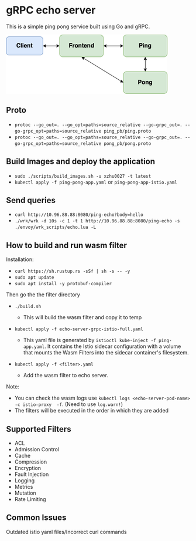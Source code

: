 # gRPC echo server

This is a simple ping pong service built using Go and gRPC.

![Application](./ping-pong-app.png)

## Proto

- `protoc --go_out=. --go_opt=paths=source_relative --go-grpc_out=. --go-grpc_opt=paths=source_relative ping_pb/ping.proto`
- `protoc --go_out=. --go_opt=paths=source_relative --go-grpc_out=. --go-grpc_opt=paths=source_relative pong_pb/pong.proto`

## Build Images and deploy the application

- `sudo ./scripts/build_images.sh -u xzhu0027 -t latest`
- `kubectl apply -f ping-pong-app.yaml` or `ping-pong-app-istio.yaml`


## Send queries

- `curl http://10.96.88.88:8080/ping-echo?body=hello`
- `./wrk/wrk -d 10s -c 1 -t 1 http://10.96.88.88:8080/ping-echo -s ./envoy/wrk_scripts/echo.lua -L`


## How to build and run wasm filter 

Installation:
- `curl https://sh.rustup.rs -sSf | sh -s -- -y`
- `sudo apt update`
- `sudo apt install -y protobuf-compiler`

Then go the the filter directory

- `./build.sh`
    - This will build the wasm filter and copy it to temp
- `kubectl apply -f echo-server-grpc-istio-full.yaml` 
    - This yaml file is generated by `istioctl kube-inject -f ping-app.yaml`. It contains the Istio sidecar configuration with a volume that mounts the Wasm Filters into the sidecar container's filesystem.

- `kubectl apply -f <filter>.yaml`
    - Add the wasm filter to echo server. 

Note: 
- You can check the wasm logs use `kubectl logs <echo-server-pod-name> -c istio-proxy  -f`. (Need to use `log.warn!`)
- The filters will be executed in the order in which they are added


## Supported Filters

- ACL
- Admission Control
- Cache
- Compression
- Encryption
- Fault Injection
- Logging
- Metrics
- Mutation
- Rate Limiting


## Common Issues

Outdated istio yaml files/Incorrect curl commands